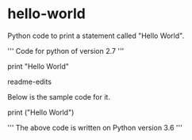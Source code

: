 # hello-world
Python code to print a statement called "Hello World".


''' Code for python of version 2.7 '''

print "Hello World"

readme-edits

Below is the sample code for it.

print ("Hello World")

''' The above code is written on Python version 3.6 '''

